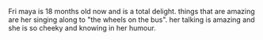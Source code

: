 Fri maya is 18 months old now and is a total delight. things that are amazing are her singing along to "the wheels on the bus". her talking is amazing and she is so cheeky and knowing in her humour.
